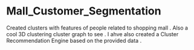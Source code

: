 # Mall_Customer_Segmentation
Created clusters with features of people related to shopping mall .
Also a cool 3D clustering cluster graph to see .
I ahve also created a Cluster Recommendation Engine based on the provided data .
 
